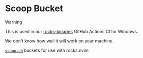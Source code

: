 # Scoop Bucket

> [!WARNING]
>
> This is used in our [rocks-binaries](https://github.com/nvim-neorocks/rocks-binaries)
> GitHub Actions CI for Windows.
>
> We don't know how well it will work on your machine.

[`scoop.sh`](https://scoop.sh/) buckets for use with rocks.nvim
